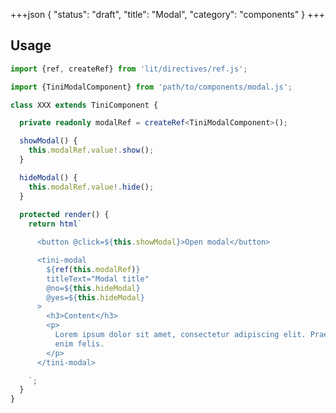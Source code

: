 +++json
{
  "status": "draft",
  "title": "Modal",
  "category": "components"
}
+++

## Usage

<content-ui-post-modal></content-ui-post-modal>

```ts
import {ref, createRef} from 'lit/directives/ref.js';

import {TiniModalComponent} from 'path/to/components/modal.js';

class XXX extends TiniComponent {

  private readonly modalRef = createRef<TiniModalComponent>();

  showModal() {
    this.modalRef.value!.show();
  }

  hideModal() {
    this.modalRef.value!.hide();
  }
  
  protected render() {
    return html`

      <button @click=${this.showModal}>Open modal</button>

      <tini-modal
        ${ref(this.modalRef)}
        titleText="Modal title"
        @no=${this.hideModal}
        @yes=${this.hideModal}
      >
        <h3>Content</h3>
        <p>
          Lorem ipsum dolor sit amet, consectetur adipiscing elit. Praesent vitae
          enim felis.
        </p>
      </tini-modal>

    `;
  }
}
```
